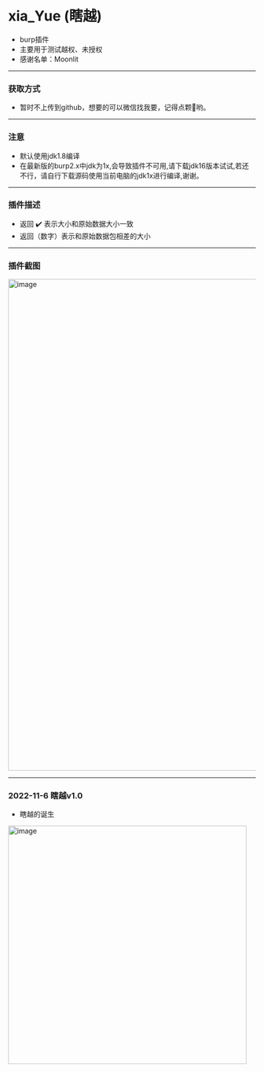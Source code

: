 # xia_Yue (瞎越)

* burp插件
* 主要用于测试越权、未授权
* 感谢名单：Moonlit

**********

### 获取方式
* 暂时不上传到github，想要的可以微信找我要，记得点颗🌟哟。

**********

### 注意
* 默认使用jdk1.8编译
* 在最新版的burp2.x中jdk为1x,会导致插件不可用,请下载jdk16版本试试,若还不行，请自行下载源码使用当前电脑的jdk1x进行编译,谢谢。

**********

### 插件描述
* 返回 ✔️ 表示大小和原始数据大小一致
* 返回（数字）表示和原始数据包相差的大小

**********

### 插件截图

<img width="1000" alt="image" src="https://user-images.githubusercontent.com/30351807/200182480-7b092886-8c04-4999-ae74-ee0d66bef603.png">



************

### 2022-11-6 瞎越v1.0
* 瞎越的诞生

<img width="485" alt="image" src="https://user-images.githubusercontent.com/30351807/200175816-9e821e3c-d807-41cd-b975-eeb94e174e3a.png">


